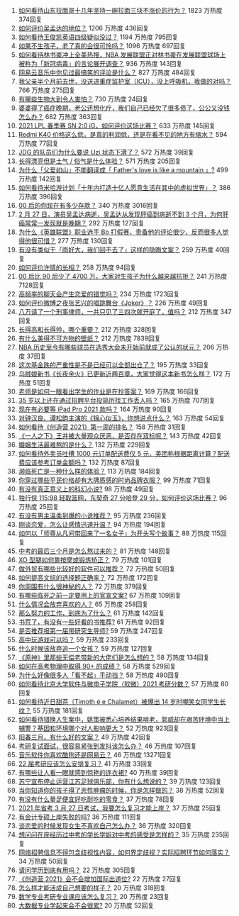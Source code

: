 1. [如何看待山东拉面哥十几年坚持一碗拉面三块不涨价的行为？](https://www.zhihu.com/question/446038738) 1823 万热度 374回复
1. [如何评价吴孟达的地位？](https://www.zhihu.com/question/446726248) 1206 万热度 436回复
1. [如何看待王俊凯英语四级疑似没过？](https://www.zhihu.com/question/446738668) 1194 万热度 795回复
1. [如果不生孩子，老了真的会很可怜吗？](https://www.zhihu.com/question/444313202) 1096 万热度 697回复
1. [如何看待林书豪冲上全美热搜，NBA 发展联盟正对林书豪在发展联盟球场上被称为「新冠病毒」的言论展开调查？](https://www.zhihu.com/question/446638588) 936 万热度 143回复
1. [网易云音乐中你见过最搞笑的评论是什么？](https://www.zhihu.com/question/66822815) 827 万热度 484回复
1. [我父亲半个月前去世，没送进重症监护室（ICU），没上呼吸机，我做的对吗？](https://www.zhihu.com/question/54141913) 766 万热度 275回复
1. [有哪些生物大到令人害怕？](https://www.zhihu.com/question/444874663) 730 万热度 24回复
1. [婆婆得了癌症晚期，老公还想化疗，我们自己已经欠了很多债了，公公又没钱怎么办？](https://www.zhihu.com/question/378674242) 682 万热度 363回复
1. [2021 LPL 春季赛 SN 2:0 iG，如何评价这场比赛？](https://www.zhihu.com/question/446895538) 633 万热度 145回复
1. [Redmi K40 价格这么低，是真的利润低，还是在看不见的地方有缩水？](https://www.zhihu.com/question/446429572) 594 万热度 77回复
1. [JDG 的队员们为什么要说 Uzi 状态下滑了？](https://www.zhihu.com/question/446768464) 572 万热度 39回复
1. [长得漂亮但是土气 / 俗气是什么体验？](https://www.zhihu.com/question/60012869) 571 万热度 205回复
1. [为什么「父爱如山」不能翻译成「 Father's love is like a mountain 」?](https://www.zhihu.com/question/434854946) 499 万热度 142回复
1. [如何看待米哈游计划「十年内打造十亿人愿意生活在其中的虚拟世界」？](https://www.zhihu.com/question/445879031) 386 万热度 396回复
1. [00 后的你现在有多少存款？](https://www.zhihu.com/question/316803201) 340 万热度 3016回复
1. [2 月 27 日，演员吴孟达病逝，吴孟达从发现肝癌到病逝不到 3 个月，为何肝癌常常一发现就是晚期？](https://www.zhihu.com/question/446702124) 292 万热度 127回复
1. [为什么《英雄联盟》职业选手 Bo 打假赛，责备他的评论很少，反而很多人觉得他很可惜？](https://www.zhihu.com/question/446092046) 277 万热度 130回复
1. [有没有类似于「雨好大，我们回不去了」这样的隐晦文案？](https://www.zhihu.com/question/445913131) 259 万热度 40回复
1. [如何评价许晴的长相？](https://www.zhihu.com/question/30171889) 258 万热度 94回复
1. [00 后比 90 后少了 4700 万，大家对生孩子为什么越来越抗拒？](https://www.zhihu.com/question/405043851) 241 万热度 7128回复
1. [高频率的聊天会产生恋爱的错觉吗？](https://www.zhihu.com/question/387129145) 234 万热度 1723回复
1. [如何评价微博之夜张艺兴的唱跳舞台《Joker》？](https://www.zhihu.com/question/446808495) 226 万热度 49回复
1. [八万请了一个刑事律师，一共只见了三四次就开庭了，值吗？](https://www.zhihu.com/question/440415148) 212 万热度 347回复
1. [长得高和长得帅，哪个重要？](https://www.zhihu.com/question/445455686) 212 万热度 328回复
1. [有什么美得不可方物的壁纸？](https://www.zhihu.com/question/299205851) 212 万热度 7839回复
1. [NBA 历史至今有哪些球员在选秀大会未开始前就成了公认的状元？](https://www.zhihu.com/question/445392303) 206 万热度 37回复
1. [这次基金跌的严重性是不是已经可以全部出仓了？](https://www.zhihu.com/question/446582775) 195 万热度 33回复
1. [乌贼娘新书《长夜余火》已更新近两百章，大家觉得这本新书怎么样？](https://www.zhihu.com/question/444850883) 172 万热度 51回复
1. [老师是如何一眼看出学生的作业是在抄答案？](https://www.zhihu.com/question/446221874) 169 万热度 166回复
1. [35 岁以上还在通过招聘平台投简历找工作丢人吗？](https://www.zhihu.com/question/384533464) 165 万热度 707回复
1. [现在有必要等 iPad Pro 2021 款吗？](https://www.zhihu.com/question/445313458) 164 万热度 90回复
1. [对钟汉良、谭松韵主演的《锦心似玉》，你想说点什么？](https://www.zhihu.com/question/445431076) 163 万热度 54回复
1. [如何看待《创造营 2021》第一周的排名？](https://www.zhihu.com/question/446770700) 158 万热度 31回复
1. [《一人之下》王并被大量观众厌恶，是否存在双标呢？](https://www.zhihu.com/question/446684830) 143 万热度 42回复
1. [婚姻生活最难熬的是什么？](https://www.zhihu.com/question/418529552) 132 万热度 229回复
1. [如何看待外卖员吐槽 1000 元订单配送费仅 5 元，美团称根据距离计算？配送费应该参考订单金额吗？](https://www.zhihu.com/question/446865908) 132 万热度 87回复
1. [濒临死亡是一种什么样的体验？](https://www.zhihu.com/question/26549819) 113 万热度 184回复
1. [你穿过哪些平民价格却有大牌质感的时尚品牌衣服？](https://www.zhihu.com/question/370673772) 99 万热度 71回复
1. [有没有真正意义上的科幻小说?](https://www.zhihu.com/question/442685545) 98 万热度 49回复
1. [独行侠 115:98 轻取篮网，东契奇 27 分哈登 29 分，如何评价这场比赛？](https://www.zhihu.com/question/446799396) 96 万热度 25回复
1. [有没有男主温柔到爆的小说推荐？](https://www.zhihu.com/question/378429858) 95 万热度 236回复
1. [刚谈恋爱，怎么让感情迅速升温？](https://www.zhihu.com/question/368687544) 94 万热度 194回复
1. [如何以「师尊从凡间带回来了一名女子」为开头写个故事？](https://www.zhihu.com/question/441114065) 88 万热度 115回复
1. [中考的最后三个月是怎么熬过来的？](https://www.zhihu.com/question/271660970) 81 万热度 148回复
1. [XO 型腿如何靠按摩或锻炼矫正？](https://www.zhihu.com/question/24021854) 79 万热度 101回复
1. [做外贸有哪些比较好的软件可以推荐？](https://www.zhihu.com/question/54788846) 72 万热度 50回复
1. [如何提高文综的选择题正确率？](https://www.zhihu.com/question/48712102) 72 万热度 172回复
1. [你周围有什么很神秘的人？](https://www.zhihu.com/question/59069508) 72 万热度 379回复
1. [有哪些临死之前一定要用上的官宣文案?](https://www.zhihu.com/question/441535376) 67 万热度 109回复
1. [什么情况会放弃喜欢的人？](https://www.zhihu.com/question/444553311) 65 万热度 258回复
1. [那么努力的工作，到底为了什么？](https://www.zhihu.com/question/446210729) 61 万热度 142回复
1. [书荒了，有没有一些好看的书推荐?](https://www.zhihu.com/question/441953678) 61 万热度 92回复
1. [是否推荐报第一届带研究生导师?](https://www.zhihu.com/question/370735900) 59 万热度 247回复
1. [高中玩游戏可以吗？](https://www.zhihu.com/question/444887000) 59 万热度 233回复
1. [什么时候该放弃追一个女孩？](https://www.zhihu.com/question/295186962) 59 万热度 127回复
1. [《原神》里那些无偿老带新的大佬们是怎么想的？](https://www.zhihu.com/question/446532910) 58 万热度 134回复
1. [如何在高考物理中取得 90+ 的成绩？](https://www.zhihu.com/question/25215043) 58 万热度 529回复
1. [为什么好像很多人「看不起」手动挡？](https://www.zhihu.com/question/399142356) 58 万热度 490回复
1. [如何看待北京大学软件与微电子学院（软微）2021 考研分数？](https://www.zhihu.com/question/446504795) 57 万热度 80回复
1. [如何看待近日甜茶（Timoth é e Chalamet）被爆出 14 岁时嘲笑女同学生长纹？](https://www.zhihu.com/question/446679304) 55 万热度 181回复
1. [如何看待错换人生案中，姚策被悉心培养结果啃老，郭威却在艰苦环境中当上辅警？基因和环境哪个对人影响更大？](https://www.zhihu.com/question/446335298) 52 万热度 923回复
1. [阳春三月，有什么好的文案？](https://www.zhihu.com/question/445588853) 49 万热度 42回复
1. [考研复试面试，很容易紧张到发抖该怎么办？](https://www.zhihu.com/question/267403547) 46 万热度 107回复
1. [音乐软件你喜欢酷狗还是网易云？](https://www.zhihu.com/question/412644834) 46 万热度 13271回复
1. [22 届考研应该怎么安排复习？](https://www.zhihu.com/question/413326195) 41 万热度 33回复
1. [有哪些让人看一眼就感到惊艳的连衣裙?](https://www.zhihu.com/question/383661922) 40 万热度 39回复
1. [苏宁宣布停止运营江苏足球俱乐部，你有什么想说的？](https://www.zhihu.com/question/446840233) 39 万热度 123回复
1. [当你知道你的孩子得了恶性肿瘤的时候，你是怎样做的？](https://www.zhihu.com/question/365812850) 38 万热度 52回复
1. [有没有什么量足便宜好吃耐吃的零食？](https://www.zhihu.com/question/440760538) 37 万热度 78回复
1. [2021 年省考 3 月 27 日考试，我要怎么复习才能上岸？](https://www.zhihu.com/question/445924816) 37 万热度 25回复
1. [有会计专硕上岸失败的吗?](https://www.zhihu.com/question/326819206) 36 万热度 111回复
1. [谈恋爱的时候发现女生不喜欢自己怎么办？](https://www.zhihu.com/question/446156175) 36 万热度 320回复
1. [想问问在座经历过中考的学长学姐对中考的感受是怎样的？](https://www.zhihu.com/question/446384516) 35 万热度 235回复
1. [网络招聘信息不得包含歧视性内容，如何界定歧视？实际招聘环节如何落实？](https://www.zhihu.com/question/446859046) 34 万热度 50回复
1. [请问学历到底有用吗？](https://www.zhihu.com/question/445264343) 22 万热度 305回复
1. [《创造营 2021》会不会增加国际出道位?](https://www.zhihu.com/question/444940506) 22 万热度 27回复
1. [怎么样才能活成自己想要的样子？](https://www.zhihu.com/question/442378885) 20 万热度 318回复
1. [数学专业考研专业课应该怎么复习？](https://www.zhihu.com/question/310477238) 20 万热度 23回复
1. [大数据专业学起来会不会很累?](https://www.zhihu.com/question/436625127) 20 万热度 52回复